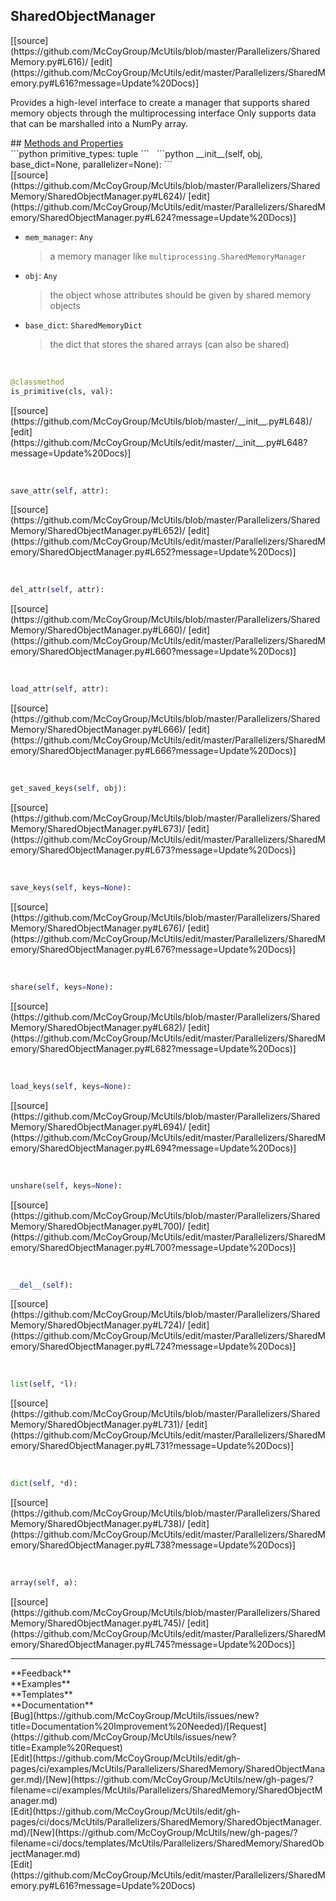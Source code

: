 ## <a id="McUtils.Parallelizers.SharedMemory.SharedObjectManager">SharedObjectManager</a> 

<div class="docs-source-link" markdown="1">
[[source](https://github.com/McCoyGroup/McUtils/blob/master/Parallelizers/SharedMemory.py#L616)/
[edit](https://github.com/McCoyGroup/McUtils/edit/master/Parallelizers/SharedMemory.py#L616?message=Update%20Docs)]
</div>

Provides a high-level interface to create a manager
that supports shared memory objects through the multiprocessing
interface
Only supports data that can be marshalled into a NumPy array.







<div class="collapsible-section">
 <div class="collapsible-section collapsible-section-header" markdown="1">
## <a class="collapse-link" data-toggle="collapse" href="#methods" markdown="1"> Methods and Properties</a> <a class="float-right" data-toggle="collapse" href="#methods"><i class="fa fa-chevron-down"></i></a>
 </div>
 <div class="collapsible-section collapsible-section-body collapse show" id="methods" markdown="1">
 ```python
primitive_types: tuple
```
<a id="McUtils.Parallelizers.SharedMemory.SharedObjectManager.__init__" class="docs-object-method">&nbsp;</a> 
```python
__init__(self, obj, base_dict=None, parallelizer=None): 
```
<div class="docs-source-link" markdown="1">
[[source](https://github.com/McCoyGroup/McUtils/blob/master/Parallelizers/SharedMemory/SharedObjectManager.py#L624)/
[edit](https://github.com/McCoyGroup/McUtils/edit/master/Parallelizers/SharedMemory/SharedObjectManager.py#L624?message=Update%20Docs)]
</div>

  - `mem_manager`: `Any`
    > a memory manager like `multiprocessing.SharedMemoryManager`
  - `obj`: `Any`
    > the object whose attributes should be given by shared memory objects
  - `base_dict`: `SharedMemoryDict`
    > the dict that stores the shared arrays (can also be shared)


<a id="McUtils.Parallelizers.SharedMemory.SharedObjectManager.is_primitive" class="docs-object-method">&nbsp;</a> 
```python
@classmethod
is_primitive(cls, val): 
```
<div class="docs-source-link" markdown="1">
[[source](https://github.com/McCoyGroup/McUtils/blob/master/__init__.py#L648)/
[edit](https://github.com/McCoyGroup/McUtils/edit/master/__init__.py#L648?message=Update%20Docs)]
</div>


<a id="McUtils.Parallelizers.SharedMemory.SharedObjectManager.save_attr" class="docs-object-method">&nbsp;</a> 
```python
save_attr(self, attr): 
```
<div class="docs-source-link" markdown="1">
[[source](https://github.com/McCoyGroup/McUtils/blob/master/Parallelizers/SharedMemory/SharedObjectManager.py#L652)/
[edit](https://github.com/McCoyGroup/McUtils/edit/master/Parallelizers/SharedMemory/SharedObjectManager.py#L652?message=Update%20Docs)]
</div>


<a id="McUtils.Parallelizers.SharedMemory.SharedObjectManager.del_attr" class="docs-object-method">&nbsp;</a> 
```python
del_attr(self, attr): 
```
<div class="docs-source-link" markdown="1">
[[source](https://github.com/McCoyGroup/McUtils/blob/master/Parallelizers/SharedMemory/SharedObjectManager.py#L660)/
[edit](https://github.com/McCoyGroup/McUtils/edit/master/Parallelizers/SharedMemory/SharedObjectManager.py#L660?message=Update%20Docs)]
</div>


<a id="McUtils.Parallelizers.SharedMemory.SharedObjectManager.load_attr" class="docs-object-method">&nbsp;</a> 
```python
load_attr(self, attr): 
```
<div class="docs-source-link" markdown="1">
[[source](https://github.com/McCoyGroup/McUtils/blob/master/Parallelizers/SharedMemory/SharedObjectManager.py#L666)/
[edit](https://github.com/McCoyGroup/McUtils/edit/master/Parallelizers/SharedMemory/SharedObjectManager.py#L666?message=Update%20Docs)]
</div>


<a id="McUtils.Parallelizers.SharedMemory.SharedObjectManager.get_saved_keys" class="docs-object-method">&nbsp;</a> 
```python
get_saved_keys(self, obj): 
```
<div class="docs-source-link" markdown="1">
[[source](https://github.com/McCoyGroup/McUtils/blob/master/Parallelizers/SharedMemory/SharedObjectManager.py#L673)/
[edit](https://github.com/McCoyGroup/McUtils/edit/master/Parallelizers/SharedMemory/SharedObjectManager.py#L673?message=Update%20Docs)]
</div>


<a id="McUtils.Parallelizers.SharedMemory.SharedObjectManager.save_keys" class="docs-object-method">&nbsp;</a> 
```python
save_keys(self, keys=None): 
```
<div class="docs-source-link" markdown="1">
[[source](https://github.com/McCoyGroup/McUtils/blob/master/Parallelizers/SharedMemory/SharedObjectManager.py#L676)/
[edit](https://github.com/McCoyGroup/McUtils/edit/master/Parallelizers/SharedMemory/SharedObjectManager.py#L676?message=Update%20Docs)]
</div>


<a id="McUtils.Parallelizers.SharedMemory.SharedObjectManager.share" class="docs-object-method">&nbsp;</a> 
```python
share(self, keys=None): 
```
<div class="docs-source-link" markdown="1">
[[source](https://github.com/McCoyGroup/McUtils/blob/master/Parallelizers/SharedMemory/SharedObjectManager.py#L682)/
[edit](https://github.com/McCoyGroup/McUtils/edit/master/Parallelizers/SharedMemory/SharedObjectManager.py#L682?message=Update%20Docs)]
</div>


<a id="McUtils.Parallelizers.SharedMemory.SharedObjectManager.load_keys" class="docs-object-method">&nbsp;</a> 
```python
load_keys(self, keys=None): 
```
<div class="docs-source-link" markdown="1">
[[source](https://github.com/McCoyGroup/McUtils/blob/master/Parallelizers/SharedMemory/SharedObjectManager.py#L694)/
[edit](https://github.com/McCoyGroup/McUtils/edit/master/Parallelizers/SharedMemory/SharedObjectManager.py#L694?message=Update%20Docs)]
</div>


<a id="McUtils.Parallelizers.SharedMemory.SharedObjectManager.unshare" class="docs-object-method">&nbsp;</a> 
```python
unshare(self, keys=None): 
```
<div class="docs-source-link" markdown="1">
[[source](https://github.com/McCoyGroup/McUtils/blob/master/Parallelizers/SharedMemory/SharedObjectManager.py#L700)/
[edit](https://github.com/McCoyGroup/McUtils/edit/master/Parallelizers/SharedMemory/SharedObjectManager.py#L700?message=Update%20Docs)]
</div>


<a id="McUtils.Parallelizers.SharedMemory.SharedObjectManager.__del__" class="docs-object-method">&nbsp;</a> 
```python
__del__(self): 
```
<div class="docs-source-link" markdown="1">
[[source](https://github.com/McCoyGroup/McUtils/blob/master/Parallelizers/SharedMemory/SharedObjectManager.py#L724)/
[edit](https://github.com/McCoyGroup/McUtils/edit/master/Parallelizers/SharedMemory/SharedObjectManager.py#L724?message=Update%20Docs)]
</div>


<a id="McUtils.Parallelizers.SharedMemory.SharedObjectManager.list" class="docs-object-method">&nbsp;</a> 
```python
list(self, *l): 
```
<div class="docs-source-link" markdown="1">
[[source](https://github.com/McCoyGroup/McUtils/blob/master/Parallelizers/SharedMemory/SharedObjectManager.py#L731)/
[edit](https://github.com/McCoyGroup/McUtils/edit/master/Parallelizers/SharedMemory/SharedObjectManager.py#L731?message=Update%20Docs)]
</div>


<a id="McUtils.Parallelizers.SharedMemory.SharedObjectManager.dict" class="docs-object-method">&nbsp;</a> 
```python
dict(self, *d): 
```
<div class="docs-source-link" markdown="1">
[[source](https://github.com/McCoyGroup/McUtils/blob/master/Parallelizers/SharedMemory/SharedObjectManager.py#L738)/
[edit](https://github.com/McCoyGroup/McUtils/edit/master/Parallelizers/SharedMemory/SharedObjectManager.py#L738?message=Update%20Docs)]
</div>


<a id="McUtils.Parallelizers.SharedMemory.SharedObjectManager.array" class="docs-object-method">&nbsp;</a> 
```python
array(self, a): 
```
<div class="docs-source-link" markdown="1">
[[source](https://github.com/McCoyGroup/McUtils/blob/master/Parallelizers/SharedMemory/SharedObjectManager.py#L745)/
[edit](https://github.com/McCoyGroup/McUtils/edit/master/Parallelizers/SharedMemory/SharedObjectManager.py#L745?message=Update%20Docs)]
</div>
 </div>
</div>












---


<div markdown="1" class="text-secondary">
<div class="container">
  <div class="row">
   <div class="col" markdown="1">
**Feedback**   
</div>
   <div class="col" markdown="1">
**Examples**   
</div>
   <div class="col" markdown="1">
**Templates**   
</div>
   <div class="col" markdown="1">
**Documentation**   
</div>
   <div class="col" markdown="1">
   
</div>
   <div class="col" markdown="1">
   
</div>
   <div class="col" markdown="1">
   
</div>
</div>
  <div class="row">
   <div class="col" markdown="1">
[Bug](https://github.com/McCoyGroup/McUtils/issues/new?title=Documentation%20Improvement%20Needed)/[Request](https://github.com/McCoyGroup/McUtils/issues/new?title=Example%20Request)   
</div>
   <div class="col" markdown="1">
[Edit](https://github.com/McCoyGroup/McUtils/edit/gh-pages/ci/examples/McUtils/Parallelizers/SharedMemory/SharedObjectManager.md)/[New](https://github.com/McCoyGroup/McUtils/new/gh-pages/?filename=ci/examples/McUtils/Parallelizers/SharedMemory/SharedObjectManager.md)   
</div>
   <div class="col" markdown="1">
[Edit](https://github.com/McCoyGroup/McUtils/edit/gh-pages/ci/docs/McUtils/Parallelizers/SharedMemory/SharedObjectManager.md)/[New](https://github.com/McCoyGroup/McUtils/new/gh-pages/?filename=ci/docs/templates/McUtils/Parallelizers/SharedMemory/SharedObjectManager.md)   
</div>
   <div class="col" markdown="1">
[Edit](https://github.com/McCoyGroup/McUtils/edit/master/Parallelizers/SharedMemory.py#L616?message=Update%20Docs)   
</div>
   <div class="col" markdown="1">
   
</div>
   <div class="col" markdown="1">
   
</div>
   <div class="col" markdown="1">
   
</div>
</div>
</div>
</div>